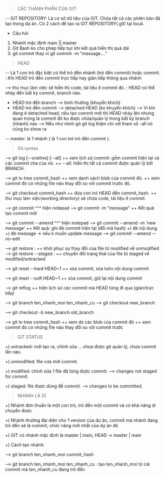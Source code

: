 > CÁC THÀNH PHẦN CỦA GIT:

-- GIT REPOSITORY: Là cơ sở dữ liệu của GIT. Chứa tất cả các phiên bản
đã tạo trong dự án. Có 2 cách để tạo ra GIT REPOSITORY(.git) tại local.

- Câu hỏi

1. Nhánh mặc định main || master
2. Git Bash ko cho phép tiếp tục khi kết quả hiển thị quá dài
3. git commit thay vì git commit -m "message...."

> HEAD

-- Là 1 con trỏ đặc biệt có thể trỏ đến nhánh (trỏ đến commit) hoặc commit.
: Khi HEAD trỏ đến commit trực tiếp hay gián tiếp thông qua nhánh

--> thư mục làm việc sẽ hiển thị code, tài liệu ở commit đó.
: HEAD có thể nhảy đến bất kỳ commit, branch nào.

- HEAD trỏ đến branch --> bình thường (khuyến khích)
- HEAD trỏ đến commit --> detached HEAD (ko khuyến khích)
  --> Vì khi đang ở detached head, nếu tạo commit mới thì HEAD nhảy lên nhưng quan
  trọng là commit đó ko được chứa/quản lý trong bất kỳ branch (nhánh) nào
  --> Nếu như mình gõ git log thậm chí với tham số -all nó cũng ko show ra

-- master: là 1 nhánh ( là 1 con trỏ trỏ đến commit ).

> Git syntax

--> git log [--oneline] [--all]
++ xem lịch sử commit: gồm commit hiện tại và các commit cha của nó.
++ --all: hiển thị tất cả commit được quản lý bởi BRANCH.

--> git ls-tree commit_hash
++ xem danh sách blob của commit đó.
++ xem commit đó có những file nào thay đổi so với commit trước đó.

--> git checkout commit_hash
++ đưa con trỏ HEAD đến commit_hash.
++ thư mục làm việc(working directory) sẽ chứa code, tài liệu ở commit.

--> git commit ^^^ hiện notepad
--> git commit -m "message"
++ Kết quả: tạo commit mới

--> git commit --amend ^^^ hiện notepad
--> git commit --amend -m 'new message'
++ Kết quả: ghi đè commit hiện tại (đổi mã hash)
+) đè nội dung
+) đè message
-> nếu k muốn update message --> git commit --amend --no-edit

--> git restore <file>:
++ khôi phục sự thay đổi của file từ modified về unmodified
--> git restore --staged <file>:
++ chuyển đổi trạng thái của file từ staged về modified/untracked

--> git reset --hard HEAD~1
++ xóa commit, xóa luôn nội dung commit

--> git reset --soft HEAD~1
++ xóa commit, giữ lại nội dung commit

--> git reflog
++ hiện lịch sử các commit mà HEAD từng đi qua (gián/trực tiếp)

--> git branch ten_nhanh_moi ten_nhanh_cu
--> git checkout new_branch

--> git checkout -b new_branch old_branch

--> git ls-tree commit_hash
++ xem ds các blob của commit đó
++ xem commit đó có những file nào thay đổi so với commit trước

> GIT STATUS

+) untracked: mới tạo ra, chỉnh sửa ... chưa được git quản lý,
chưa commit lần nào.

+) unmodified: file vừa mới commit.

+) modified: chỉnh sửa 1 file đã từng được commit.
--> changes not staged for commit.

+) staged: file được dùng để commit.
--> changes to be committed.

> NHÁNH LÀ GÌ

+) Nhánh đơn thuần là một con trỏ, trỏ đến một commit và có khả năng di chuyến được

+) Nhánh thường đại diện cho 1 version của dự án, commit mà nhánh đang trỏ đến sẽ
là commit, chức năng mới nhất của dự án đó

+) GIT có nhánh mặc định là master | main, HEAD -> master | main

+) Cách tạo nhánh:

--> git branch ten_nhanh_moi commit_hash

--> git branch ten_nhanh_moi ten_nhanh_cu : tạo ten_nhanh_moi từ cái commit
mà ten_nhanh_cu đang trỏ đến
